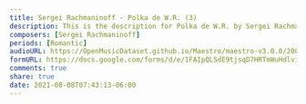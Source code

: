 ```yaml
---
title: Sergei Rachmaninoff - Polka de W.R. (3)
description: This is the description for Polka de W.R. by Sergei Rachmaninoff
composers: [Sergei Rachmaninoff]
periods: [Romantic]
audioURL: https://OpenMusicDataset.github.io/Maestro/maestro-v3.0.0/2004/MIDI-Unprocessed_SMF_13_01_2004_01-05_ORIG_MID--AUDIO_13_R1_2004_12_Track12_wav.midi
formURL: https://docs.google.com/forms/d/e/1FAIpQLSdE9tjsqD7HRTmWuHdlviUSp726LeDEXucjBIbxIdY7TBUT8A/viewform
comments: true
share: true
date: 2021-08-08T07:43:13-06:00
---
```

